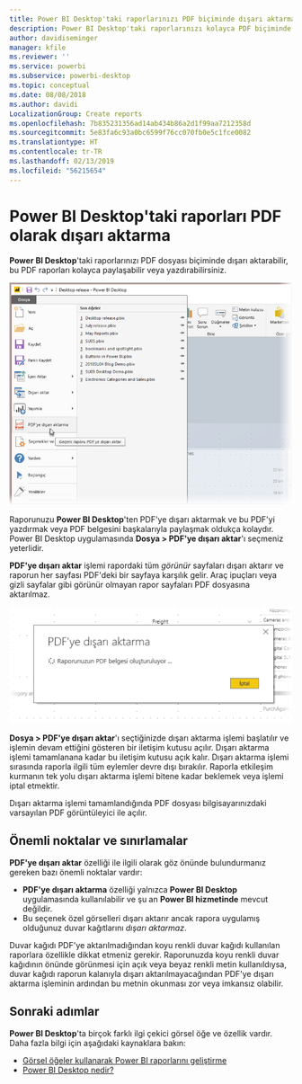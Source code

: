 ```yaml
---
title: Power BI Desktop'taki raporlarınızı PDF biçiminde dışarı aktarma
description: Power BI Desktop'taki raporlarınızı kolayca PDF biçiminde dışarı aktarın ve bu PDF raporlarını yazdırın
author: davidiseminger
manager: kfile
ms.reviewer: ''
ms.service: powerbi
ms.subservice: powerbi-desktop
ms.topic: conceptual
ms.date: 08/08/2018
ms.author: davidi
LocalizationGroup: Create reports
ms.openlocfilehash: 7b835231356ad14ab434b86a2d1f99aa7212358d
ms.sourcegitcommit: 5e83fa6c93a0bc6599f76cc070fb0e5c1fce0082
ms.translationtype: HT
ms.contentlocale: tr-TR
ms.lasthandoff: 02/13/2019
ms.locfileid: "56215654"
---
```

# <a name="export-reports-to-pdf-from-power-bi-desktop"></a>Power BI Desktop'taki raporları PDF olarak dışarı aktarma
**Power BI Desktop**'taki raporlarınızı PDF dosyası biçiminde dışarı aktarabilir, bu PDF raporları kolayca paylaşabilir veya yazdırabilirsiniz.

![PDF'ye dışarı aktarma](media/desktop-export-to-pdf/export-to-pdf_01.png)

Raporunuzu **Power BI Desktop**'ten PDF'ye dışarı aktarmak ve bu PDF'yi yazdırmak veya PDF belgesini başkalarıyla paylaşmak oldukça kolaydır. Power BI Desktop uygulamasında **Dosya > PDF'ye dışarı aktar**'ı seçmeniz yeterlidir.

**PDF'ye dışarı aktar** işlemi rapordaki tüm *görünür* sayfaları dışarı aktarır ve raporun her sayfası PDF'deki bir sayfaya karşılık gelir. Araç ipuçları veya gizli sayfalar gibi görünür olmayan rapor sayfaları PDF dosyasına aktarılmaz. 

![PDF'ye dışarı aktarma devam ediyor](media/desktop-export-to-pdf/export-to-pdf_02.png)

**Dosya > PDF'ye dışarı aktar**'ı seçtiğinizde dışarı aktarma işlemi başlatılır ve işlemin devam ettiğini gösteren bir iletişim kutusu açılır. Dışarı aktarma işlemi tamamlanana kadar bu iletişim kutusu açık kalır. Dışarı aktarma işlemi sırasında raporla ilgili tüm eylemler devre dışı bırakılır. Raporla etkileşim kurmanın tek yolu dışarı aktarma işlemi bitene kadar beklemek veya işlemi iptal etmektir. 

Dışarı aktarma işlemi tamamlandığında PDF dosyası bilgisayarınızdaki varsayılan PDF görüntüleyici ile açılır. 

## <a name="considerations-and-limitations"></a>Önemli noktalar ve sınırlamalar
**PDF'ye dışarı aktar** özelliği ile ilgili olarak göz önünde bulundurmanız gereken bazı önemli noktalar vardır:

* **PDF'ye dışarı aktarma** özelliği yalnızca **Power BI Desktop** uygulamasında kullanılabilir ve şu an **Power BI hizmetinde** mevcut değildir.
* Bu seçenek özel görselleri dışarı aktarır ancak rapora uygulamış olduğunuz duvar kağıtlarını *dışarı aktarmaz*.

Duvar kağıdı PDF'ye aktarılmadığından koyu renkli duvar kağıdı kullanılan raporlara özellikle dikkat etmeniz gerekir. Raporunuzda koyu renkli duvar kağıdının önünde görünmesi için açık veya beyaz renkli metin kullanıldıysa, duvar kağıdı raporun kalanıyla dışarı aktarılmayacağından PDF'ye dışarı aktarma işleminin ardından bu metnin okunması zor veya imkansız olabilir. 



## <a name="next-steps"></a>Sonraki adımlar
**Power BI Desktop**'ta birçok farklı ilgi çekici görsel öğe ve özellik vardır. Daha fazla bilgi için aşağıdaki kaynaklara bakın:

* [Görsel öğeler kullanarak Power BI raporlarını geliştirme](desktop-visual-elements-for-reports.md)
* [Power BI Desktop nedir?](desktop-what-is-desktop.md)


